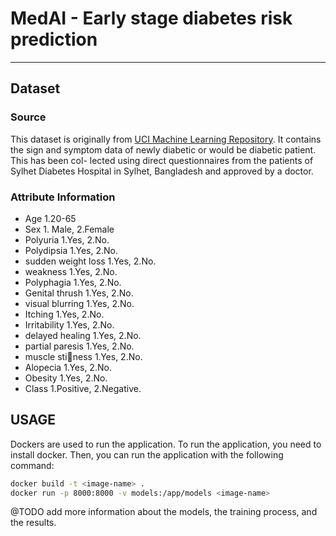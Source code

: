 # MedAI - Early stage diabetes risk prediction

---

## Dataset

### Source
This dataset is originally from <a href="https://archive.ics.uci.edu/ml/datasets/Early+stage+diabetes+risk+prediction+dataset.#">UCI Machine Learning Repository</a>. It contains the sign and symptom data of newly diabetic or would be diabetic patient. This has been col-
lected using direct questionnaires from the patients of Sylhet Diabetes
Hospital in Sylhet, Bangladesh and approved by a doctor.

### Attribute Information
- Age 1.20-65
- Sex 1. Male, 2.Female
- Polyuria 1.Yes, 2.No.
- Polydipsia 1.Yes, 2.No.
- sudden weight loss 1.Yes, 2.No.
- weakness 1.Yes, 2.No.
- Polyphagia 1.Yes, 2.No.
- Genital thrush 1.Yes, 2.No.
- visual blurring 1.Yes, 2.No.
- Itching 1.Yes, 2.No.
- Irritability 1.Yes, 2.No.
- delayed healing 1.Yes, 2.No.
- partial paresis 1.Yes, 2.No.
- muscle stiness 1.Yes, 2.No.
- Alopecia 1.Yes, 2.No.
- Obesity 1.Yes, 2.No.
- Class 1.Positive, 2.Negative.

## USAGE

Dockers are used to run the application. To run the application, you need to install docker. Then, you can run the application with the following command:

```bash
docker build -t <image-name> .
docker run -p 8000:8000 -v models:/app/models <image-name>
```

@TODO add more information about the models, the training process, and the results.